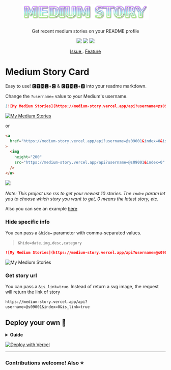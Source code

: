 </br>

<div align="center">
  <h1><img src="./assets/image/MediumStory.png" alt="Medium Story" height="50"/></h1>
  <p>Get recent medium stories on your README profile</p>
  
  <img src="https://img.shields.io/github/deployments/kurt-liao/medium-story/production?label=vercel&logo=vercel" />
  <img src="https://img.shields.io/badge/license-MIT-brightgreen" />
  <img src="https://img.shields.io/badge/license-BEERWARE%20%F0%9F%8D%BA-yellowgreen" />
  
</div>

<p align="center">
  <a href="https://github.com/kurt-liao/medium-story/issues"> Issue </a>
  .
  <a href="https://github.com/kurt-liao/medium-story/pulls"> Feature </a>
</p>

# Medium Story Card

Easy to use! 🅲🆃🆁🅻+🅲 & 🅲🆃🆁🅻+🆅 into your readme markdown.

Change the `?username=` value to your Medium's username.

```md
[![My Medium Stories](https://medium-story.vercel.app/api?username=@s09001&index=0)](https://medium-story.vercel.app/api?username=@s09001&index=0&is_link=true)
```

[![My Medium Stories](https://medium-story.vercel.app/api?username=@s09001&index=0)](https://medium-story.vercel.app/api?username=@s09001&index=0&is_link=true)

or

```html
<a
  href="https://medium-story.vercel.app/api?username=@s09001&index=0&is_link=true"
>
  <img
    height="200"
    src="https://medium-story.vercel.app/api?username=@s09001&index=0"
  />
</a>
```

<a href="https://medium-story.vercel.app/api?username=@s09001&index=0&is_link=true">
  <img height="200" src="https://medium-story.vercel.app/api?username=@s09001&index=0" />
</a>

_Note: This project use rss to get your newest 10 stories. The `index` param let
you to choose which story you want to get, 0 means the latest story, etc._

Also you can see an example [here](https://github.com/kurt-liao/kurt-liao)

### Hide specific info

You can pass a `&hide=` parameter with comma-separated values.

> `&hide=date,img,desc,category`

```md
![My Medium Stories](https://medium-story.vercel.app/api?username=@s09001&index=0&hide=date,img)
```

![My Medium Stories](https://medium-story.vercel.app/api?username=@s09001&index=0&hide=date,img)

### Get story url

You can pass a `&is_link=true`. Instead of return a svg image, the request will
return the link of story

```
https://medium-story.vercel.app/api?username=@s09001&index=0&is_link=true
```

## Deploy your own 🚀

<details>
  <summary> <strong>Guide</strong> </summary>

- Fork this repo
- Sign up and log in into [Vercel](https://vercel.com/)
- Go to Vercel [dashboard](https://vercel.com/dashboard)
- Click `Import Project`
- Click `Import Git Respository`
- Click `delpoy`, and done. Find out your domain and start to use it!
</details>

<a href="https://vercel.com/new/clone?repository-url=https%3A%2F%2Fgithub.com%2Fkurt-liao%2Fmedium-story"><img src="https://vercel.com/button" alt="Deploy with Vercel"/></a>

---

<h3>Contributions welcome! Also ⭐ </h3>
